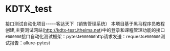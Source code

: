 # KDTX_test
接口测试自动化项目-----客达天下（销售管理系统）
本项目基于黑马程序员教程创建,主要测试网站(http://kdtx-test.itheima.net)中的登录和课程管理功能的接口
`#000000`接口自动化测试框架：pytest`#000000`http请求发送：requests`#000000`测试报告：allure-pytest
